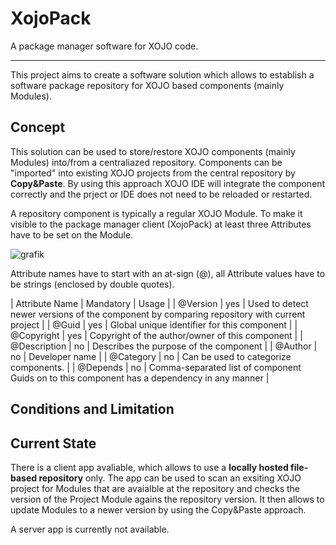 # XojoPack

A package manager software for XOJO code. 

<hr/>

This project aims to create a software solution which allows to establish a software package repository for XOJO based components (mainly Modules).

## Concept

This solution can be used to store/restore XOJO components (mainly Modules) into/from a centraliazed repository. Components can be "imported" into existing XOJO projects from the central repository by **Copy&Paste**. By using this approach XOJO IDE will integrate the component correctly and the prject or IDE does not need to be reloaded or restarted.

A repository component is typically a regular XOJO Module. To make it visible to the package manager client (XojoPack) at least three Attributes have to be set on the Module.

![grafik](https://user-images.githubusercontent.com/73022584/199735219-fc5d4a2c-23a1-4ca1-bf44-a60149d2deb4.png)

Attribute names have to start with an at-sign (@), all Attribute values have to be strings (enclosed by double quotes).

| Attribute Name | Mandatory | Usage |
| @Version | yes | Used to detect newer versions of the component by comparing repository with current project |
| @Guid | yes | Global unique identifier for this component |
| @Copyright | yes | Copyright of the author/owner of this component |
| @Description | no | Describes the purpose of the component |
| @Author | no | Developer name |
| @Category | no | Can be used to categorize components. |
| @Depends | no | Comma-separated list of component Guids on to this component has a dependency in any manner |

## Conditions and Limitation

## Current State

There is a client app avaliable, which allows to use a **locally hosted file-based repository** only. The app can be used to scan an exsiting XOJO project for Modules that are avaialble at the repository and checks the version of the Project Module agains the repository version. It then allows to update Modules to a newer version by using the Copy&Paste approach.

A server app is currently not available.
